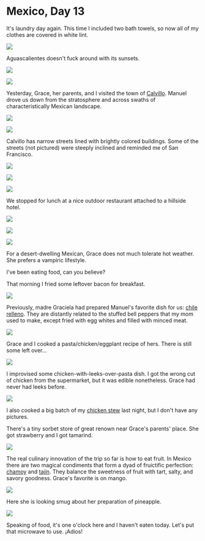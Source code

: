 Mexico, Day 13
==============
It's laundry day again.  This time I included two bath towels, so now all of
my clothes are covered in white lint.

![](mexico_19a_small.jpg)

Aguascalientes doesn't fuck around with its sunsets.

![](mexico_19b_small.jpg) <!-- mirror sunset -->

![](mexico_20_small.jpg) <!-- street sunset -->

Yesterday, Grace, her parents, and I visited the town of [Calvillo][1].
Manuel drove us down from the stratosphere and across swaths of
characteristically Mexican landscape.

![](mexico_21_small.jpg) <!-- road -->

![](mexico_22_small.jpg) <!-- more road -->

Calvillo has narrow streets lined with brightly colored buildings.  Some of
the streets (not pictured) were steeply inclined and reminded me of San
Francisco.

![](mexico_23_small.jpg) <!-- Calvillo street -->

![](mexico_24_small.jpg) <!-- Calvillo colors -->

![](mexico_25_small.jpg) <!-- Calvillo view -->

We stopped for lunch at a nice outdoor restaurant attached to a hillside hotel.

![](mexico_26a_small.jpg) <!-- drinks -->

![](mexico_26b_small.jpg) <!-- hotel -->

![](mexico_27_small.jpg) <!-- Grace swing -->

For a desert-dwelling Mexican, Grace does not much tolerate hot weather.  She
prefers a vampiric lifestyle.

I've been eating food, can you believe?

That morning I fried some leftover bacon for breakfast.

![](mexico_28_small.jpg)

Previously, madre Graciela had prepared Manuel's favorite dish for us:
[chile relleno][2].  They are distantly related to the stuffed bell peppers
that my mom used to make, except fried with egg whites and filled with
minced meat.

![](mexico_29_small.jpg)

Grace and I cooked a pasta/chicken/eggplant recipe of hers. There is still
some left over...

![](mexico_30_small.jpg)

I improvised some chicken-with-leeks-over-pasta dish.  I got the wrong cut of
chicken from the supermarket, but it was edible nonetheless.  Grace had never
had leeks before.

![](mexico_31_small.jpg)

I also cooked a big batch of my [chicken stew][3] last night, but I don't
have any pictures.

There's a tiny sorbet store of great renown near Grace's parents' place. She
got strawberry and I got tamarind.

![](mexico_32_small.jpg)

The real culinary innovation of the trip so far is how to eat fruit.  In Mexico
there are two magical condiments that form a dyad of fruictific perfection:
[chamoy][4] and [tajín][5].  They balance the sweetness of fruit with tart,
salty, and savory goodness.  Grace's favorite is on mango.

![](mexico_33_small.jpg)

Here she is looking smug about her preparation of pineapple.

![](mexico_34_small.jpg)

Speaking of food, it's one o'clock here and I haven't eaten today.  Let's put
that microwave to use.  ¡Adios!

[1]: https://en.wikipedia.org/wiki/Calvillo
[2]: https://en.wikipedia.org/wiki/Chile_relleno
[3]: https://www.littlebroken.com/one-pot-chicken-stew/
[4]: https://en.wikipedia.org/wiki/Chamoy
[5]: https://en.wikipedia.org/wiki/Taj%C3%ADn_(seasoning)
